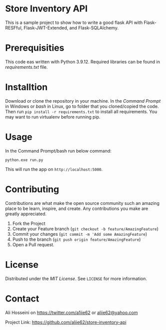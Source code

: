 # Store Inventory API
This is a sample project to show how to write a good flask API with Flask-RESFful, Flask-JWT-Extended, and Flask-SQLAlchemy.

# Prerequisities
This code eas written with Python 3.9.12. Required libraries can be found in *requirements.txt* file.

# Installtion
Download or clone the repository in your machine. In the *Command Prompt* in Windows or *bash* in Linux, go to folder that you cloned/copied the code. Then run `pip install -r requirements.txt` to install all requirements. You may want to run virtualenv before running pip.

# Usage
In the Command Prompt/bash run below command:

```
python.exe run.py
```

This will run the app on `http://localhost:5000`.

# Contributing
Contributions are what make the open source community such an amazing place to be learn, inspire, and create. Any contributions you make are greatly appreciated.

1. Fork the Project
2. Create your Feature branch (`git checkout -b feature/AmazingFeature`)
3. Commit your changes (`git commit -m 'Add some AmazingFeature`)
4. Push to the branch (`git push origin feature/AmazingFeature`)
5. Open a Pull request.

# License
Distributed under the *MIT License*. See `LICENSE` for more information.

# Contact
Ali Hosseini on https://twitter.com/a1iie62 or aliie62@yahoo.com

Project Link: https://github.com/aliie62/store-inventory-api
